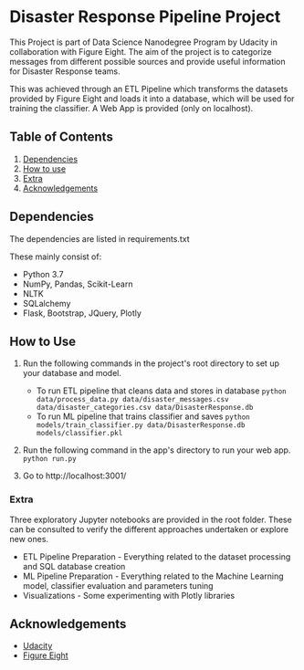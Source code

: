 # Disaster Response Pipeline Project
This Project is part of Data Science Nanodegree Program by Udacity in collaboration with Figure Eight.
The aim of the project is to categorize messages from different possible sources and provide useful information 
for Disaster Response teams.

This was achieved through an ETL Pipeline which transforms the datasets provided by Figure Eight and loads it
into a database, which will be used for training the classifier.
A Web App is provided (only on localhost).

## Table of Contents
1. [Dependencies](#dependencies)
2. [How to use](#usage)
3. [Extra](#extra)
4. [Acknowledgements](#acknowledgements)

<a name="dependencies"></a>
## Dependencies
The dependencies are listed in requirements.txt

These mainly consist of:

* Python 3.7
* NumPy, Pandas, Scikit-Learn
* NLTK
* SQLalchemy
* Flask, Bootstrap, JQuery, Plotly

<a name="usage"></a>
## How to Use
1. Run the following commands in the project's root directory to set up your database and model.

    - To run ETL pipeline that cleans data and stores in database
        `python data/process_data.py data/disaster_messages.csv data/disaster_categories.csv data/DisasterResponse.db`
    - To run ML pipeline that trains classifier and saves
        `python models/train_classifier.py data/DisasterResponse.db models/classifier.pkl`

2. Run the following command in the app's directory to run your web app.
    `python run.py`

3. Go to http://localhost:3001/


<a name="extra"></a>
### Extra
Three exploratory Jupyter notebooks are provided in the root folder. These can be consulted
to verify the different approaches undertaken or explore new ones.
+ ETL Pipeline Preparation - Everything related to the dataset processing and SQL database creation
+ ML Pipeline Preparation - Everything related to the Machine Learning model, classifier evaluation and parameters tuning
+ Visualizations - Some experimenting with Plotly libraries 


<a name="acknowledgement"></a>
## Acknowledgements
* [Udacity](https://www.udacity.com/)
* [Figure Eight](https://www.figure-eight.com/)
